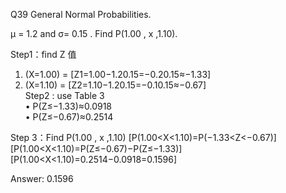 Q39 General Normal Probabilities.

μ = 1.2 and σ= 0.15 . Find P(1.00 , x ,1.10).  

Step1：find  Z 值  
1.	(X=1.00) = [Z1=1.00−1.20.15=−0.20.15≈−1.33]  
2.	(X=1.10) = [Z2=1.10−1.20.15=−0.10.15≈−0.67]  
Step2 : use Table 3  
•	P(Z≤−1.33)≈0.0918  
•	P(Z≤−0.67)≈0.2514

Step 3：Find P(1.00 , x ,1.10)
[P(1.00<X<1.10)=P(−1.33<Z<−0.67)]
[P(1.00<X<1.10)=P(Z≤−0.67)−P(Z≤−1.33)]
[P(1.00<X<1.10)=0.2514−0.0918=0.1596]
 
Answer:  0.1596

